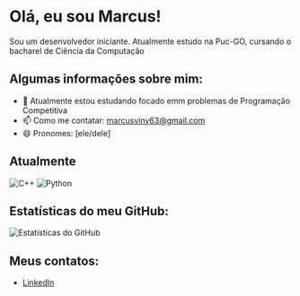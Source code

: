 # Olá, eu sou Marcus!

Sou um desenvolvedor iniciante. Atualmente estudo na Puc-GO, cursando o bacharel de Ciência da Computação

## Algumas informações sobre mim:

- 🌱 Atualmente estou estudando focado emm problemas de Programação Competitiva
- 📫 Como me contatar: marcusviny63@gmail.com
- 😄 Pronomes: [ele/dele]

## Atualmente

![C++](https://img.shields.io/badge/-C%2B%2B-00599C?style=flat-square&logo=c%2B%2B&logoColor=white)
![Python](https://img.shields.io/badge/-Python-3776AB?style=flat-square&logo=Python&logoColor=white)

## Estatísticas do meu GitHub:

![Estatísticas do GitHub](https://github-readme-stats.vercel.app/api?username=Marcux777&show_icons=true&theme=dracula)

## Meus contatos:

- [LinkedIn](https://www.linkedin.com/in/marcus-silva-85524a180/)
